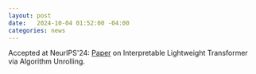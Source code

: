 ```yaml
---
layout: post
date:   2024-10-04 01:52:00 -04:00
categories: news
---
```

Accepted at NeurIPS'24:  <a target="_blank" href="https://arxiv.org/abs/2406.04090">Paper</a> on Interpretable Lightweight Transformer via Algorithm Unrolling.